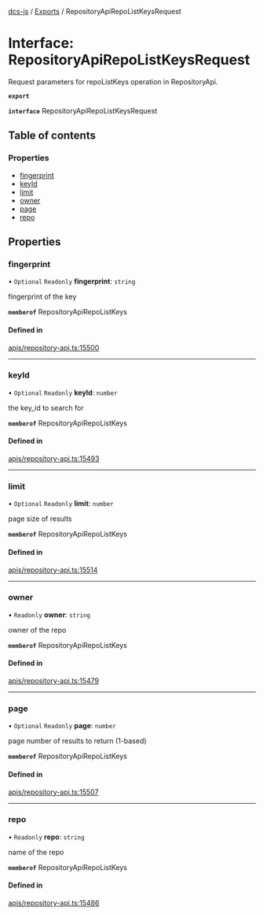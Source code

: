 [dcs-js](../README.md) / [Exports](../modules.md) / RepositoryApiRepoListKeysRequest

# Interface: RepositoryApiRepoListKeysRequest

Request parameters for repoListKeys operation in RepositoryApi.

**`export`**

**`interface`** RepositoryApiRepoListKeysRequest

## Table of contents

### Properties

- [fingerprint](RepositoryApiRepoListKeysRequest.md#fingerprint)
- [keyId](RepositoryApiRepoListKeysRequest.md#keyid)
- [limit](RepositoryApiRepoListKeysRequest.md#limit)
- [owner](RepositoryApiRepoListKeysRequest.md#owner)
- [page](RepositoryApiRepoListKeysRequest.md#page)
- [repo](RepositoryApiRepoListKeysRequest.md#repo)

## Properties

### <a id="fingerprint" name="fingerprint"></a> fingerprint

• `Optional` `Readonly` **fingerprint**: `string`

fingerprint of the key

**`memberof`** RepositoryApiRepoListKeys

#### Defined in

[apis/repository-api.ts:15500](https://github.com/unfoldingWord/dcs-js/blob/b29eb7a/apis/repository-api.ts#L15500)

___

### <a id="keyid" name="keyid"></a> keyId

• `Optional` `Readonly` **keyId**: `number`

the key_id to search for

**`memberof`** RepositoryApiRepoListKeys

#### Defined in

[apis/repository-api.ts:15493](https://github.com/unfoldingWord/dcs-js/blob/b29eb7a/apis/repository-api.ts#L15493)

___

### <a id="limit" name="limit"></a> limit

• `Optional` `Readonly` **limit**: `number`

page size of results

**`memberof`** RepositoryApiRepoListKeys

#### Defined in

[apis/repository-api.ts:15514](https://github.com/unfoldingWord/dcs-js/blob/b29eb7a/apis/repository-api.ts#L15514)

___

### <a id="owner" name="owner"></a> owner

• `Readonly` **owner**: `string`

owner of the repo

**`memberof`** RepositoryApiRepoListKeys

#### Defined in

[apis/repository-api.ts:15479](https://github.com/unfoldingWord/dcs-js/blob/b29eb7a/apis/repository-api.ts#L15479)

___

### <a id="page" name="page"></a> page

• `Optional` `Readonly` **page**: `number`

page number of results to return (1-based)

**`memberof`** RepositoryApiRepoListKeys

#### Defined in

[apis/repository-api.ts:15507](https://github.com/unfoldingWord/dcs-js/blob/b29eb7a/apis/repository-api.ts#L15507)

___

### <a id="repo" name="repo"></a> repo

• `Readonly` **repo**: `string`

name of the repo

**`memberof`** RepositoryApiRepoListKeys

#### Defined in

[apis/repository-api.ts:15486](https://github.com/unfoldingWord/dcs-js/blob/b29eb7a/apis/repository-api.ts#L15486)
